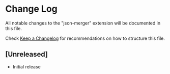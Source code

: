 # Change Log

All notable changes to the "json-merger" extension will be documented in this file.

Check [Keep a Changelog](http://keepachangelog.com/) for recommendations on how to structure this file.

## [Unreleased]

- Initial release